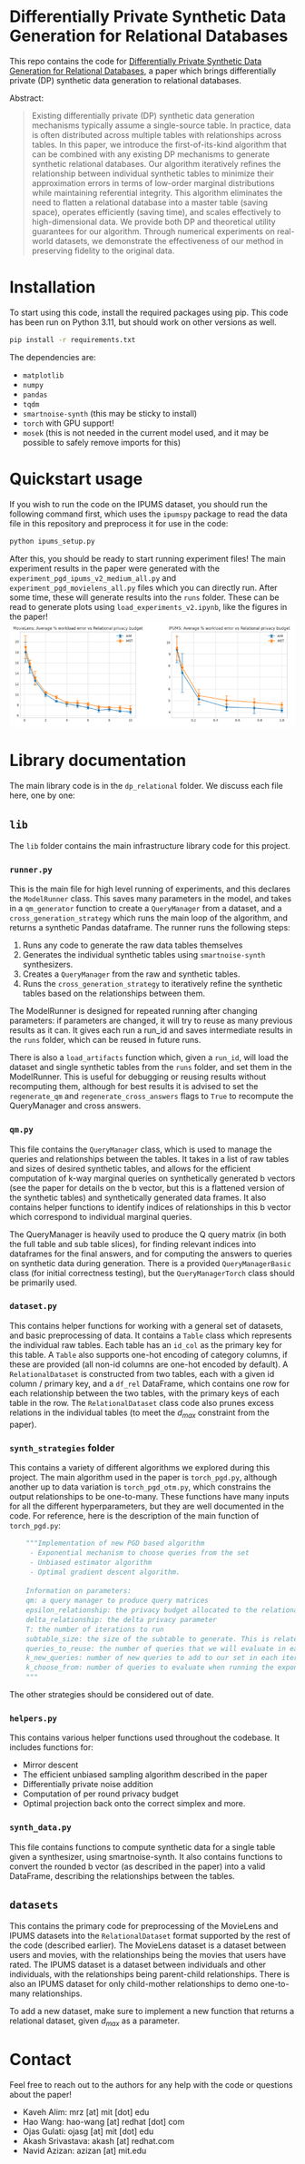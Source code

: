 # Differentially Private Synthetic Data Generation for Relational Databases
This repo contains the code for [Differentially Private Synthetic Data Generation for Relational Databases](https://arxiv.org/abs/2405.18670), a paper which brings differentially private (DP) synthetic data generation to relational databases.

Abstract:
> Existing differentially private (DP) synthetic data generation mechanisms typically assume a single-source table. In practice, data is often distributed across multiple tables with relationships across tables. In this paper, we introduce the first-of-its-kind algorithm that can be combined with any existing DP mechanisms to generate synthetic relational databases. Our algorithm iteratively refines the relationship between individual synthetic tables to minimize their approximation errors in terms of low-order marginal distributions while maintaining referential integrity. This algorithm eliminates the need to flatten a relational database into a master table (saving space), operates efficiently (saving time), and scales effectively to high-dimensional data. We provide both DP and theoretical utility guarantees for our algorithm. Through numerical experiments on real-world datasets, we demonstrate the effectiveness of our method in preserving fidelity to the original data.

# Installation
To start using this code, install the required packages using pip. This code has been run on Python 3.11, but should work on other versions as well.
```bash
pip install -r requirements.txt
```
The dependencies are:
- `matplotlib`
- `numpy`
- `pandas`
- `tqdm`
- `smartnoise-synth` (this may be sticky to install)
- `torch` with GPU support!
- `mosek` (this is not needed in the current model used, and it may be possible to safely remove imports for this)

# Quickstart usage
If you wish to run the code on the IPUMS dataset, you should run the following command first, which uses the `ipumspy` package to read the data file in this repository and preprocess it for use in the code:
```bash
python ipums_setup.py
```

After this, you should be ready to start running experiment files! The main experiment results in the paper were generated with the `experiment_pgd_ipums_v2_medium_all.py` and `experiment_pgd_movielens_all.py` files which you can directly run. After some time, these will generate results into the `runs` folder. These can be read to generate plots using `load_experiments_v2.ipynb`, like the figures in the paper!
![figures](figures.png)

# Library documentation
The main library code is in the `dp_relational` folder. We discuss each file here, one by one:

## `lib`
The `lib` folder contains the main infrastructure library code for this project.
### `runner.py`
This is the main file for high level running of experiments, and this declares the `ModelRunner` class. This saves many parameters in the model, and takes in a `qm_generator` function to create a `QueryManager` from a dataset, and a `cross_generation_strategy` which runs the main loop of the algorithm, and returns a synthetic Pandas dataframe. The runner runs the following steps:
1. Runs any code to generate the raw data tables themselves
2. Generates the individual synthetic tables using `smartnoise-synth` synthesizers.
3. Creates a `QueryManager` from the raw and synthetic tables.
4. Runs the `cross_generation_strategy` to iteratively refine the synthetic tables based on the relationships between them.

The ModelRunner is designed for repeated running after changing parameters: if parameters are changed, it will try to reuse as many previous results as it can. It gives each run a run_id and saves intermediate results in the `runs` folder, which can be reused in future runs.

There is also a `load_artifacts` function which, given a `run_id`, will load the dataset and single synthetic tables from the `runs` folder, and set them in the ModelRunner. This is useful for debugging or reusing results without recomputing them, although for best results it is advised to set the `regenerate_qm` and `regenerate_cross_answers` flags to `True` to recompute the QueryManager and cross answers.

### `qm.py`
This file contains the `QueryManager` class, which is used to manage the queries and relationships between the tables. It takes in a list of raw tables and sizes of desired synthetic tables, and allows for the efficient computation of k-way marginal queries on synthetically generated b vectors (see the paper for details on the b vector, but this is a flattened version of the synthetic tables) and synthetically generated data frames. It also contains helper functions to identify indices of relationships in this b vector which correspond to individual marginal queries.

The QueryManager is heavily used to produce the Q query matrix (in both the full table and sub table slices), for finding relevant indices into dataframes for the final answers, and for computing the answers to queries on synthetic data during generation. There is a provided `QueryManagerBasic` class (for initial correctness testing), but the `QueryManagerTorch` class should be primarily used.

### `dataset.py`
This contains helper functions for working with a general set of datasets, and basic preprocessing of data. It contains a `Table` class which represents the individual raw tables. Each table has an `id_col` as the primary key for this table. A `Table` also supports one-hot encoding of category columns, if these are provided (all non-id columns are one-hot encoded by default). A `RelationalDataset` is constructed from two tables, each with a given id column / primary key, and a `df_rel` DataFrame, which contains one row for each relationship between the two tables, with the primary keys of each table in the row. The `RelationalDataset` class code also prunes excess relations in the individual tables (to meet the $d_{max}$ constraint from the paper).

### `synth_strategies` folder
This contains a variety of different algorithms we explored during this project. The main algorithm used in the paper is `torch_pgd.py`, although another up to data variation is `torch_pgd_otm.py`, which constrains the output relationships to be one-to-many. These functions have many inputs for all the different hyperparameters, but they are well documented in the code. For reference, here is the description of the main function of `torch_pgd.py`:
``` python
    """Implementation of new PGD based algorithm
     - Exponential mechanism to choose queries from the set 
     - Unbiased estimator algorithm
     - Optimal gradient descent algorithm.
    
    Information on parameters:
    qm: a query manager to produce query matrices
    epsilon_relationship: the privacy budget allocated to the relational table
    delta_relationship: the delta privacy parameter
    T: the number of iterations to run
    subtable_size: the size of the subtable to generate. This is related to the alpha parameter by sqrt(subtable_size / (n_syn1 * n_syn2))
    queries_to_reuse: the number of queries that we will evaluate in each iteration. Set to None to run all.
    k_new_queries: number of new queries to add to our set in each iteration
    k_choose_from: number of queries to evaluate when running the exponential mechanism
    """
```
The other strategies should be considered out of date.

### `helpers.py`
This contains various helper functions used throughout the codebase. It includes functions for:
- Mirror descent
- The efficient unbiased sampling algorithm described in the paper
- Differentially private noise addition
- Computation of per round privacy budget
- Optimal projection back onto the correct simplex
and more.

### `synth_data.py`
This file contains functions to compute synthetic data for a single table given a synthesizer, using smartnoise-synth. It also contains functions to convert the rounded b vector (as described in the paper) into a valid DataFrame, describing the relationships between the tables.

## `datasets`
This contains the primary code for preprocessing of the MovieLens and IPUMS datasets into the `RelationalDataset` format supported by the rest of the code (described earlier). The MovieLens dataset is a dataset between users and movies, with the relationships being the movies that users have rated. The IPUMS dataset is a dataset between individuals and other individuals, with the relationships being parent-child relationships. There is also an IPUMS dataset for only child-mother relationships to demo one-to-many relationships.

To add a new dataset, make sure to implement a new function that returns a relational dataset, given $d_{max}$ as a parameter.

# Contact
Feel free to reach out to the authors for any help with the code or questions about the paper!
- Kaveh Alim: mrz [at] mit [dot] edu
- Hao Wang: hao-wang [at] redhat [dot] com
- Ojas Gulati: ojasg [at] mit [dot] edu
- Akash Srivastava: akash [at] redhat.com
- Navid Azizan: azizan [at] mit.edu
